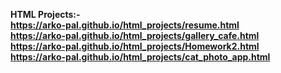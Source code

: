 <b>HTML Projects:-<b><br>
https://arko-pal.github.io/html_projects/resume.html<br>
https://arko-pal.github.io/html_projects/gallery_cafe.html<br>
https://arko-pal.github.io/html_projects/Homework2.html<br>
https://arko-pal.github.io/html_projects/cat_photo_app.html
